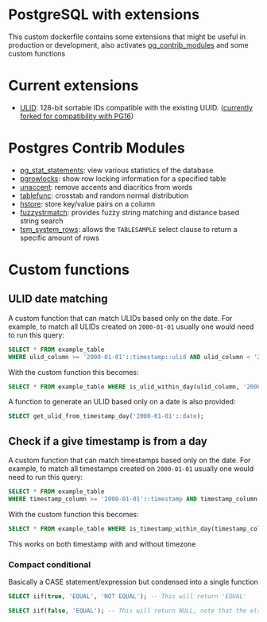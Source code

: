 # PostgreSQL with extensions

This custom dockerfile contains some extensions that might be useful in production or development, also activates [pg_contrib_modules](https://www.postgresql.org/docs/current/contrib.html) and some custom functions

# Current extensions

- [ULID](https://github.com/HRKings/pgx_ulid): 128-bit sortable IDs compatible with the existing UUID. ([currently forked for compatibility with PG16](https://github.com/pksunkara/pgx_ulid))

# Postgres Contrib Modules

- [pg_stat_statements](https://www.postgresql.org/docs/current/pgstatstatements.html): view various statistics of the database
- [pgrowlocks](https://www.postgresql.org/docs/current/pgrowlocks.html): show row locking information for a specified table
- [unaccent](https://www.postgresql.org/docs/current/unaccent.html): remove accents and diacritics from words
- [tablefunc](https://www.postgresql.org/docs/current/tablefunc.html): crosstab and random normal distribution
- [hstore](https://www.postgresql.org/docs/current/hstore.html): store key/value pairs on a column
- [fuzzystrmatch](https://www.postgresql.org/docs/current/fuzzystrmatch.html): provides fuzzy string matching and distance based string search
- [tsm_system_rows](https://www.postgresql.org/docs/current/tsm-system-rows.html): allows the `TABLESAMPLE` select clause to return a specific amount of rows

# Custom functions

## ULID date matching
A custom function that can match ULIDs based only on the date. For example, to match all ULIDs created on `2000-01-01` usually one would need to run this query:

```sql
SELECT * FROM example_table 
WHERE ulid_column >= '2000-01-01'::timestamp::ulid AND ulid_column < '2000-01-02'::timestamp::ulid;
```

With the custom function this becomes:
```sql
SELECT * FROM example_table WHERE is_ulid_within_day(ulid_column, '2000-01-01'::date);
```

A function to generate an ULID based only on a date is also provided:
```sql
SELECT get_ulid_from_timestamp_day('2000-01-01'::date);
```

## Check if a give timestamp is from a day
A custom function that can match timestamps based only on the date. For example, to match all timestamps created on `2000-01-01` usually one would need to run this query:

```sql
SELECT * FROM example_table 
WHERE timestamp_column >= '2000-01-01'::timestamp AND timestamp_column < '2000-01-02'::timestamp;
```

With the custom function this becomes:
```sql
SELECT * FROM example_table WHERE is_timestamp_within_day(timestamp_column, '2000-01-01'::date);
```

This works on both timestamp with and without timezone

### Compact conditional

Basically a CASE statement/expression but condensed into a single function

```sql
SELECT iif(true, 'EQUAL', 'NOT EQUAL'); -- This will return 'EQUAL'
```

```sql
SELECT iif(false, 'EQUAL'); -- This will return NULL, note that the else condition that would return NULL is omitted
```
